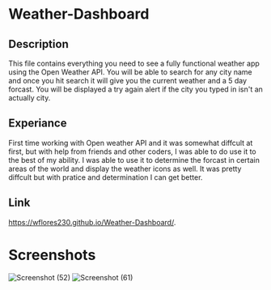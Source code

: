 # Weather-Dashboard

## Description 
This file contains everything you need to see a fully functional weather app using the Open Weather API. You will be able to search for any city name and once you hit search it will give you the current weather and a 5 day forcast. You will be displayed a try again alert if the city you typed in isn't an actually city. 

## Experiance
First time working with Open weather API and it was somewhat diffcult at first, but with help from friends and other coders, I was able to do use it to the best of my ability. I was able to use it to determine the forcast in certain areas of the world and display the weather icons as well. It was pretty diffcult but with pratice and determination I can get better. 

## Link
https://wflores230.github.io/Weather-Dashboard/.

# Screenshots
![Screenshot (52)](https://user-images.githubusercontent.com/76802722/111057856-7d5a7200-8458-11eb-821d-baa74d9bc9fe.png)
![Screenshot (61)](https://user-images.githubusercontent.com/76802722/111057859-83e8e980-8458-11eb-8958-9ff834847b95.png)

